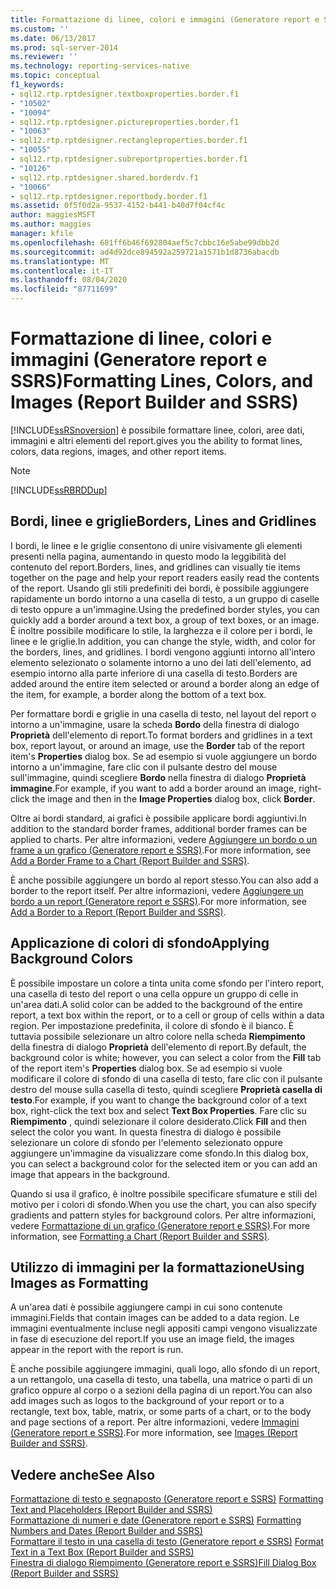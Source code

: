 ```yaml
---
title: Formattazione di linee, colori e immagini (Generatore report e SSRS) | Microsoft Docs
ms.custom: ''
ms.date: 06/13/2017
ms.prod: sql-server-2014
ms.reviewer: ''
ms.technology: reporting-services-native
ms.topic: conceptual
f1_keywords:
- sql12.rtp.rptdesigner.textboxproperties.border.f1
- "10502"
- "10094"
- sql12.rtp.rptdesigner.pictureproperties.border.f1
- "10063"
- sql12.rtp.rptdesigner.rectangleproperties.border.f1
- "10055"
- sql12.rtp.rptdesigner.subreportproperties.border.f1
- "10126"
- sql12.rtp.rptdesigner.shared.borderdv.f1
- "10066"
- sql12.rtp.rptdesigner.reportbody.border.f1
ms.assetid: 0f5f0d2a-9537-4152-b441-b40d7f04cf4c
author: maggiesMSFT
ms.author: maggies
manager: kfile
ms.openlocfilehash: 681ff6b46f692804aef5c7cbbc16e5abe99dbb2d
ms.sourcegitcommit: ad4d92dce894592a259721a1571b1d8736abacdb
ms.translationtype: MT
ms.contentlocale: it-IT
ms.lasthandoff: 08/04/2020
ms.locfileid: "87711699"
---
```

# <a name="formatting-lines-colors-and-images-report-builder-and-ssrs"></a><span data-ttu-id="e2f9d-102">Formattazione di linee, colori e immagini (Generatore report e SSRS)</span><span class="sxs-lookup"><span data-stu-id="e2f9d-102">Formatting Lines, Colors, and Images (Report Builder and SSRS)</span></span>
  [!INCLUDE[ssRSnoversion](../../includes/ssrsnoversion-md.md)] <span data-ttu-id="e2f9d-103">è possibile formattare linee, colori, aree dati, immagini e altri elementi del report.</span><span class="sxs-lookup"><span data-stu-id="e2f9d-103">gives you the ability to format lines, colors, data regions, images, and other report items.</span></span>  
  
> [!NOTE]  
>  [!INCLUDE[ssRBRDDup](../../includes/ssrbrddup-md.md)]  
  
## <a name="borders-lines-and-gridlines"></a><span data-ttu-id="e2f9d-104">Bordi, linee e griglie</span><span class="sxs-lookup"><span data-stu-id="e2f9d-104">Borders, Lines and Gridlines</span></span>  
 <span data-ttu-id="e2f9d-105">I bordi, le linee e le griglie consentono di unire visivamente gli elementi presenti nella pagina, aumentando in questo modo la leggibilità del contenuto del report.</span><span class="sxs-lookup"><span data-stu-id="e2f9d-105">Borders, lines, and gridlines can visually tie items together on the page and help your report readers easily read the contents of the report.</span></span> <span data-ttu-id="e2f9d-106">Usando gli stili predefiniti dei bordi, è possibile aggiungere rapidamente un bordo intorno a una casella di testo, a un gruppo di caselle di testo oppure a un'immagine.</span><span class="sxs-lookup"><span data-stu-id="e2f9d-106">Using the predefined border styles, you can quickly add a border around a text box, a group of text boxes, or an image.</span></span> <span data-ttu-id="e2f9d-107">È inoltre possibile modificare lo stile, la larghezza e il colore per i bordi, le linee e le griglie.</span><span class="sxs-lookup"><span data-stu-id="e2f9d-107">In addition, you can change the style, width, and color for the borders, lines, and gridlines.</span></span> <span data-ttu-id="e2f9d-108">I bordi vengono aggiunti intorno all'intero elemento selezionato o solamente intorno a uno dei lati dell'elemento, ad esempio intorno alla parte inferiore di una casella di testo.</span><span class="sxs-lookup"><span data-stu-id="e2f9d-108">Borders are added around the entire item selected or around a border along an edge of the item, for example, a border along the bottom of a text box.</span></span>  
  
 <span data-ttu-id="e2f9d-109">Per formattare bordi e griglie in una casella di testo, nel layout del report o intorno a un'immagine, usare la scheda **Bordo** della finestra di dialogo **Proprietà** dell'elemento di report.</span><span class="sxs-lookup"><span data-stu-id="e2f9d-109">To format borders and gridlines in a text box, report layout, or around an image, use the **Border** tab of the report item's **Properties** dialog box.</span></span> <span data-ttu-id="e2f9d-110">Se ad esempio si vuole aggiungere un bordo intorno a un'immagine, fare clic con il pulsante destro del mouse sull'immagine, quindi scegliere **Bordo** nella finestra di dialogo **Proprietà immagine**.</span><span class="sxs-lookup"><span data-stu-id="e2f9d-110">For example, if you want to add a border around an image, right-click the image and then in the **Image Properties** dialog box, click **Border**.</span></span>  
  
 <span data-ttu-id="e2f9d-111">Oltre ai bordi standard, ai grafici è possibile applicare bordi aggiuntivi.</span><span class="sxs-lookup"><span data-stu-id="e2f9d-111">In addition to the standard border frames, additional border frames can be applied to charts.</span></span> <span data-ttu-id="e2f9d-112">Per altre informazioni, vedere [Aggiungere un bordo o un frame a un grafico &#40;Generatore report e SSRS&#41;](add-a-border-frame-to-a-chart-report-builder-and-ssrs.md).</span><span class="sxs-lookup"><span data-stu-id="e2f9d-112">For more information, see [Add a Border Frame to a Chart &#40;Report Builder and SSRS&#41;](add-a-border-frame-to-a-chart-report-builder-and-ssrs.md).</span></span>  
  
 <span data-ttu-id="e2f9d-113">È anche possibile aggiungere un bordo al report stesso.</span><span class="sxs-lookup"><span data-stu-id="e2f9d-113">You can also add a border to the report itself.</span></span> <span data-ttu-id="e2f9d-114">Per altre informazioni, vedere [Aggiungere un bordo a un report &#40;Generatore report e SSRS&#41;](add-a-border-to-a-report-report-builder-and-ssrs.md).</span><span class="sxs-lookup"><span data-stu-id="e2f9d-114">For more information, see [Add a Border to a Report &#40;Report Builder and SSRS&#41;](add-a-border-to-a-report-report-builder-and-ssrs.md).</span></span>  
  
## <a name="applying-background-colors"></a><span data-ttu-id="e2f9d-115">Applicazione di colori di sfondo</span><span class="sxs-lookup"><span data-stu-id="e2f9d-115">Applying Background Colors</span></span>  
 <span data-ttu-id="e2f9d-116">È possibile impostare un colore a tinta unita come sfondo per l'intero report, una casella di testo del report o una cella oppure un gruppo di celle in un'area dati.</span><span class="sxs-lookup"><span data-stu-id="e2f9d-116">A solid color can be added to the background of the entire report, a text box within the report, or to a cell or group of cells within a data region.</span></span> <span data-ttu-id="e2f9d-117">Per impostazione predefinita, il colore di sfondo è il bianco. È tuttavia possibile selezionare un altro colore nella scheda **Riempimento** della finestra di dialogo **Proprietà** dell'elemento di report.</span><span class="sxs-lookup"><span data-stu-id="e2f9d-117">By default, the background color is white; however, you can select a color from the **Fill** tab of the report item's **Properties** dialog box.</span></span> <span data-ttu-id="e2f9d-118">Se ad esempio si vuole modificare il colore di sfondo di una casella di testo, fare clic con il pulsante destro del mouse sulla casella di testo, quindi scegliere **Proprietà casella di testo**.</span><span class="sxs-lookup"><span data-stu-id="e2f9d-118">For example, if you want to change the background color of a text box, right-click the text box and select **Text Box Properties**.</span></span> <span data-ttu-id="e2f9d-119">Fare clic su **Riempimento** , quindi selezionare il colore desiderato.</span><span class="sxs-lookup"><span data-stu-id="e2f9d-119">Click **Fill** and then select the color you want.</span></span> <span data-ttu-id="e2f9d-120">In questa finestra di dialogo è possibile selezionare un colore di sfondo per l'elemento selezionato oppure aggiungere un'immagine da visualizzare come sfondo.</span><span class="sxs-lookup"><span data-stu-id="e2f9d-120">In this dialog box, you can select a background color for the selected item or you can add an image that appears in the background.</span></span>  
  
 <span data-ttu-id="e2f9d-121">Quando si usa il grafico, è inoltre possibile specificare sfumature e stili del motivo per i colori di sfondo.</span><span class="sxs-lookup"><span data-stu-id="e2f9d-121">When you use the chart, you can also specify gradients and pattern styles for background colors.</span></span> <span data-ttu-id="e2f9d-122">Per altre informazioni, vedere [Formattazione di un grafico &#40;Generatore report e SSRS&#41;](formatting-a-chart-report-builder-and-ssrs.md).</span><span class="sxs-lookup"><span data-stu-id="e2f9d-122">For more information, see [Formatting a Chart &#40;Report Builder and SSRS&#41;](formatting-a-chart-report-builder-and-ssrs.md).</span></span>  
  
## <a name="using-images-as-formatting"></a><span data-ttu-id="e2f9d-123">Utilizzo di immagini per la formattazione</span><span class="sxs-lookup"><span data-stu-id="e2f9d-123">Using Images as Formatting</span></span>  
 <span data-ttu-id="e2f9d-124">A un'area dati è possibile aggiungere campi in cui sono contenute immagini.</span><span class="sxs-lookup"><span data-stu-id="e2f9d-124">Fields that contain images can be added to a data region.</span></span> <span data-ttu-id="e2f9d-125">Le immagini eventualmente incluse negli appositi campi vengono visualizzate in fase di esecuzione del report.</span><span class="sxs-lookup"><span data-stu-id="e2f9d-125">If you use an image field, the images appear in the report with the report is run.</span></span>  
  
 <span data-ttu-id="e2f9d-126">È anche possibile aggiungere immagini, quali logo, allo sfondo di un report, a un rettangolo, una casella di testo, una tabella, una matrice o parti di un grafico oppure al corpo o a sezioni della pagina di un report.</span><span class="sxs-lookup"><span data-stu-id="e2f9d-126">You can also add images such as logos to the background of your report or to a rectangle, text box, table, matrix, or some parts of a chart, or to the body and page sections of a report.</span></span> <span data-ttu-id="e2f9d-127">Per altre informazioni, vedere [Immagini &#40;Generatore report e SSRS&#41;](images-report-builder-and-ssrs.md).</span><span class="sxs-lookup"><span data-stu-id="e2f9d-127">For more information, see [Images &#40;Report Builder and SSRS&#41;](images-report-builder-and-ssrs.md).</span></span>  
  
## <a name="see-also"></a><span data-ttu-id="e2f9d-128">Vedere anche</span><span class="sxs-lookup"><span data-stu-id="e2f9d-128">See Also</span></span>  
 <span data-ttu-id="e2f9d-129">[Formattazione di testo e segnaposto &#40;Generatore report e SSRS&#41;](formatting-text-and-placeholders-report-builder-and-ssrs.md) </span><span class="sxs-lookup"><span data-stu-id="e2f9d-129">[Formatting Text and Placeholders &#40;Report Builder and SSRS&#41;](formatting-text-and-placeholders-report-builder-and-ssrs.md) </span></span>  
 <span data-ttu-id="e2f9d-130">[Formattazione di numeri e date &#40;Generatore report e SSRS&#41;](formatting-numbers-and-dates-report-builder-and-ssrs.md) </span><span class="sxs-lookup"><span data-stu-id="e2f9d-130">[Formatting Numbers and Dates &#40;Report Builder and SSRS&#41;](formatting-numbers-and-dates-report-builder-and-ssrs.md) </span></span>  
 <span data-ttu-id="e2f9d-131">[Formattare il testo in una casella di testo &#40;Generatore report e SSRS&#41;](format-text-in-a-text-box-report-builder-and-ssrs.md) </span><span class="sxs-lookup"><span data-stu-id="e2f9d-131">[Format Text in a Text Box &#40;Report Builder and SSRS&#41;](format-text-in-a-text-box-report-builder-and-ssrs.md) </span></span>  
 [<span data-ttu-id="e2f9d-132">Finestra di dialogo Riempimento &#40;Generatore report e SSRS&#41;</span><span class="sxs-lookup"><span data-stu-id="e2f9d-132">Fill Dialog Box &#40;Report Builder and SSRS&#41;</span></span>](../fill-dialog-box-report-builder-and-ssrs.md)  
  
  
